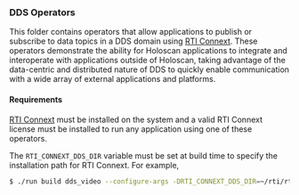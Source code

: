 ### DDS Operators

This folder contains operators that allow applications to publish or subscribe
to data topics in a DDS domain using [RTI Connext](https://www.rti.com/products).
These operators demonstrate the ability for Holoscan applications to integrate
and interoperate with applications outside of Holoscan, taking advantage of the
data-centric and distributed nature of DDS to quickly enable communication with
a wide array of external applications and platforms.

#### Requirements

[RTI Connext](https://www.rti.com/products) must be installed on the system and
a valid RTI Connext license must be installed to run any application using one
of these operators.

The `RTI_CONNEXT_DDS_DIR` variable must be set at build time to specify the
installation path for RTI Connext. For example,

```sh
$ ./run build dds_video --configure-args -DRTI_CONNEXT_DDS_DIR=~/rti/rti_connext_dds-6.1.2
```
